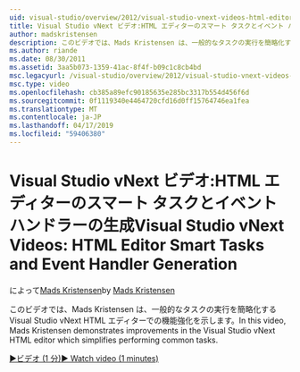 ```yaml
---
uid: visual-studio/overview/2012/visual-studio-vnext-videos-html-editor-smart-tasks-and-event-handler-generation
title: Visual Studio vNext ビデオ:HTML エディターのスマート タスクとイベント ハンドラーの生成 |Microsoft Docs
author: madskristensen
description: このビデオでは、Mads Kristensen は、一般的なタスクの実行を簡略化する Visual Studio vNext HTML エディターでの機能強化を示します。
ms.author: riande
ms.date: 08/30/2011
ms.assetid: 3aa5b073-1359-41ac-8f4f-b09c1c8cb4bd
msc.legacyurl: /visual-studio/overview/2012/visual-studio-vnext-videos-html-editor-smart-tasks-and-event-handler-generation
msc.type: video
ms.openlocfilehash: cb385a89efc90185635e285bc3317b554d456f6d
ms.sourcegitcommit: 0f1119340e4464720cfd16d0ff15764746ea1fea
ms.translationtype: MT
ms.contentlocale: ja-JP
ms.lasthandoff: 04/17/2019
ms.locfileid: "59406380"
---
```

# <a name="visual-studio-vnext-videos-html-editor-smart-tasks-and-event-handler-generation"></a><span data-ttu-id="154a5-103">Visual Studio vNext ビデオ:HTML エディターのスマート タスクとイベント ハンドラーの生成</span><span class="sxs-lookup"><span data-stu-id="154a5-103">Visual Studio vNext Videos: HTML Editor Smart Tasks and Event Handler Generation</span></span>

<span data-ttu-id="154a5-104">によって[Mads Kristensen](https://github.com/madskristensen)</span><span class="sxs-lookup"><span data-stu-id="154a5-104">by [Mads Kristensen](https://github.com/madskristensen)</span></span>

<span data-ttu-id="154a5-105">このビデオでは、Mads Kristensen は、一般的なタスクの実行を簡略化する Visual Studio vNext HTML エディターでの機能強化を示します。</span><span class="sxs-lookup"><span data-stu-id="154a5-105">In this video, Mads Kristensen demonstrates improvements in the Visual Studio vNext HTML editor which simplifies performing common tasks.</span></span>

[<span data-ttu-id="154a5-106">&#9654;ビデオ (1 分)</span><span class="sxs-lookup"><span data-stu-id="154a5-106">&#9654; Watch video (1 minutes)</span></span>](https://channel9.msdn.com/Blogs/ASP-NET-Site-Videos/visual-studio-vnext-videos-html-editor-smart-tasks-and-event-handler-generation)
